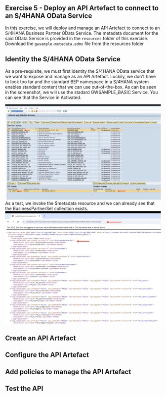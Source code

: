 ## Exercise 5 - Deploy an API Artefact to connect to an S/4HANA OData Service

In this exercise, we will deploy and manage an API Artefact to connect to an S/4HANA Business Partner OData Service. The metadata document for the said OData Service is provided in the ````resources```` folder of this exercise. Download the ````gwsample-metadata.edmx```` file from the resources folder

## Identity the S/4HANA OData Service

As a pre-requisite, we must first identity the S/4HANA OData service that we want to expose and manage as an API Artefact. Luckily, we don't have to look too far and the standard BEP namespace in a S/4HANA system enables standard content that we can use out-of-the-box. 
As can be seen in the screenshot, we will use the stadard GWSAMPLE_BASIC Service. You can see that the Service in Activated.

![](/exercises/ex5/images/ex5_1.png)
As a test, we invoke the $metadata resource and we can already see that the BusinessPartnerSet collection exists.
![](/exercises/ex5/images/ex5_2.png)

## Create an API Artefact

## Configure the API Artefact

## Add policies to manage the API Artefact

## Test the API

